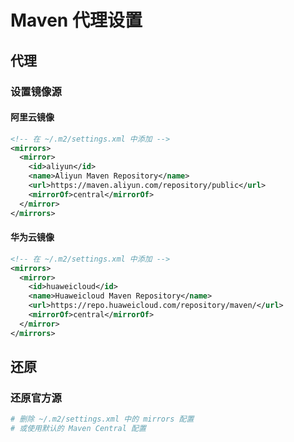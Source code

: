 # Maven 代理设置

## 代理

### 设置镜像源

#### 阿里云镜像
```xml
<!-- 在 ~/.m2/settings.xml 中添加 -->
<mirrors>
  <mirror>
    <id>aliyun</id>
    <name>Aliyun Maven Repository</name>
    <url>https://maven.aliyun.com/repository/public</url>
    <mirrorOf>central</mirrorOf>
  </mirror>
</mirrors>
```

#### 华为云镜像
```xml
<!-- 在 ~/.m2/settings.xml 中添加 -->
<mirrors>
  <mirror>
    <id>huaweicloud</id>
    <name>Huaweicloud Maven Repository</name>
    <url>https://repo.huaweicloud.com/repository/maven/</url>
    <mirrorOf>central</mirrorOf>
  </mirror>
</mirrors>
```

## 还原

### 还原官方源
```bash
# 删除 ~/.m2/settings.xml 中的 mirrors 配置
# 或使用默认的 Maven Central 配置
``` 